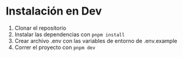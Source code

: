 # Instalación en Dev

1. Clonar el repositorio
2. Instalar las dependencias con `pnpm install`
3. Crear archivo .env con las variables de entorno de .env.example
4. Correr el proyecto con `pnpm dev`
